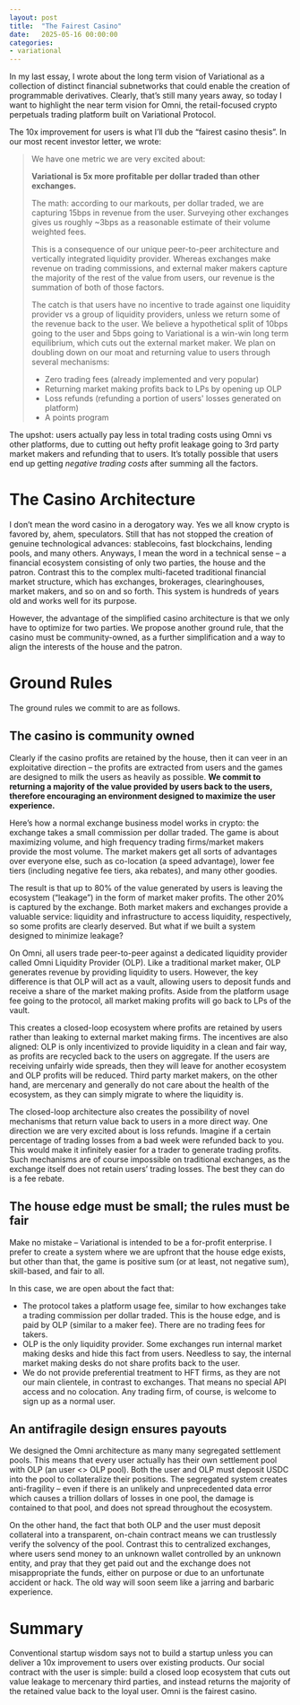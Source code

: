 ```yaml
---
layout: post
title:  "The Fairest Casino"
date:   2025-05-16 00:00:00
categories:
- variational
---
```


In my last essay, I wrote about the long term vision of Variational as a collection of distinct financial subnetworks that could enable the creation of programmable derivatives. Clearly, that’s still many years away, so today I want to highlight the near term vision for Omni, the retail-focused crypto perpetuals trading platform built on Variational Protocol. 

The 10x improvement for users is what I’ll dub the “fairest casino thesis”. In our most recent investor letter, we wrote: 

> We have one metric we are very excited about:
>
> **Variational is 5x more profitable per dollar traded than other exchanges.**
>
> The math: according to our markouts, per dollar traded, we are capturing 15bps in revenue from the user. Surveying other exchanges gives us roughly \~3bps as a reasonable estimate of their volume weighted fees. 
>
> This is a consequence of our unique peer-to-peer architecture and vertically integrated liquidity provider. Whereas exchanges make revenue on trading commissions, and external maker makers capture the majority of the rest of the value from users, our revenue is the summation of both of those factors. 
>
> The catch is that users have no incentive to trade against one liquidity provider vs a group of liquidity providers, unless we return some of the revenue back to the user. We believe a hypothetical split of 10bps going to the user and 5bps going to Variational is a win-win long term equilibrium, which cuts out the external market maker. We plan on doubling down on our moat and returning value to users through several mechanisms:
>
> * Zero trading fees (already implemented and very popular)  
> * Returning market making profits back to LPs by opening up OLP  
> * Loss refunds (refunding a portion of users' losses generated on platform)  
> * A points program 

The upshot: users actually pay less in total trading costs using Omni vs other platforms, due to cutting out hefty profit leakage going to 3rd party market makers and refunding that to users. It’s totally possible that users end up getting *negative trading costs* after summing all the factors.

# The Casino Architecture

I don’t mean the word casino in a derogatory way. Yes we all know crypto is favored by, ahem, speculators. Still that has not stopped the creation of genuine technological advances: stablecoins, fast blockchains, lending pools, and many others. Anyways, I mean the word in a technical sense – a financial ecosystem consisting of only two parties, the house and the patron. Contrast this to the complex multi-faceted traditional financial market structure, which has exchanges, brokerages, clearinghouses, market makers, and so on and so forth. This system is hundreds of years old and works well for its purpose. 

However, the advantage of the simplified casino architecture is that we only have to optimize for two parties. We propose another ground rule, that the casino must be community-owned, as a further simplification and a way to align the interests of the house and the patron.

# Ground Rules

The ground rules we commit to are as follows.

## The casino is community owned

Clearly if the casino profits are retained by the house, then it can veer in an exploitative direction – the profits are extracted from users and the games are designed to milk the users as heavily as possible. **We commit to returning a majority of the value provided by users back to the users, therefore encouraging an environment designed to maximize the user experience.** 

Here’s how a normal exchange business model works in crypto: the exchange takes a small commission per dollar traded. The game is about maximizing volume, and high frequency trading firms/market makers provide the most volume. The market makers get all sorts of advantages over everyone else, such as co-location (a speed advantage), lower fee tiers (including negative fee tiers, aka rebates), and many other goodies.  

The result is that up to 80% of the value generated by users is leaving the ecosystem (“leakage”) in the form of market maker profits. The other 20% is captured by the exchange. Both market makers and exchanges provide a valuable service: liquidity and infrastructure to access liquidity, respectively, so some profits are clearly deserved. But what if we built a system designed to minimize leakage?

On Omni, all users trade peer-to-peer against a dedicated liquidity provider called Omni Liquidity Provider (OLP). Like a traditional market maker, OLP generates revenue by providing liquidity to users. However, the key difference is that OLP will act as a vault, allowing users to deposit funds and receive a share of the market making profits. Aside from the platform usage fee going to the protocol, all market making profits will go back to LPs of the vault. 

This creates a closed-loop ecosystem where profits are retained by users rather than leaking to external market making firms. The incentives are also aligned: OLP is only incentivized to provide liquidity in a clean and fair way, as profits are recycled back to the users on aggregate. If the users are receiving unfairly wide spreads, then they will leave for another ecosystem and OLP profits will be reduced. Third party market makers, on the other hand, are mercenary and generally do not care about the health of the ecosystem, as they can simply migrate to where the liquidity is. 

The closed-loop architecture also creates the possibility of novel mechanisms that return value back to users in a more direct way. One direction we are very excited about is loss refunds. Imagine if a certain percentage of trading losses from a bad week were refunded back to you. This would make it infinitely easier for a trader to generate trading profits. Such mechanisms are of course impossible on traditional exchanges, as the exchange itself does not retain users’ trading losses. The best they can do is a fee rebate.

## The house edge must be small; the rules must be fair

Make no mistake – Variational is intended to be a for-profit enterprise. I prefer to create a system where we are upfront that the house edge exists, but other than that, the game is positive sum (or at least, not negative sum), skill-based, and fair to all. 

In this case, we are open about the fact that:

* The protocol takes a platform usage fee, similar to how exchanges take a trading commission per dollar traded. This is the house edge, and is paid by OLP (similar to a maker fee). There are no trading fees for takers.  
* OLP is the only liquidity provider. Some exchanges run internal market making desks and hide this fact from users. Needless to say, the internal market making desks do not share profits back to the user.  
* We do not provide preferential treatment to HFT firms, as they are not our main clientele, in contrast to exchanges. That means no special API access and no colocation. Any trading firm, of course, is welcome to sign up as a normal user.

## An antifragile design ensures payouts

We designed the Omni architecture as many many segregated settlement pools. This means that every user actually has their own settlement pool with OLP (an user \<\> OLP pool). Both the user and OLP must deposit USDC into the pool to collateralize their positions. The segregated system creates anti-fragility – even if there is an unlikely and unprecedented data error which causes a trillion dollars of losses in one pool, the damage is contained to that pool, and does not spread throughout the ecosystem. 

On the other hand, the fact that both OLP and the user must deposit collateral into a transparent, on-chain contract means we can trustlessly verify the solvency of the pool. Contrast this to centralized exchanges, where users send money to an unknown wallet controlled by an unknown entity, and pray that they get paid out and the exchange does not misappropriate the funds, either on purpose or due to an unfortunate accident or hack. The old way will soon seem like a jarring and barbaric experience.

# Summary

Conventional startup wisdom says not to build a startup unless you can deliver a 10x improvement to users over existing products. Our social contract with the user is simple: build a closed loop ecosystem that cuts out value leakage to mercenary third parties, and instead returns the majority of the retained value back to the loyal user. Omni is the fairest casino.
